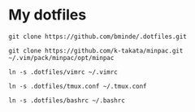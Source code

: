 # My dotfiles

`git clone https://github.com/bminde/.dotfiles.git`

`git clone https://github.com/k-takata/minpac.git ~/.vim/pack/minpac/opt/minpac`

`ln -s .dotfiles/vimrc ~/.vimrc`

`ln -s .dotfiles/tmux.conf ~/.tmux.conf`

`ln -s .dotfiles/bashrc ~/.bashrc`
